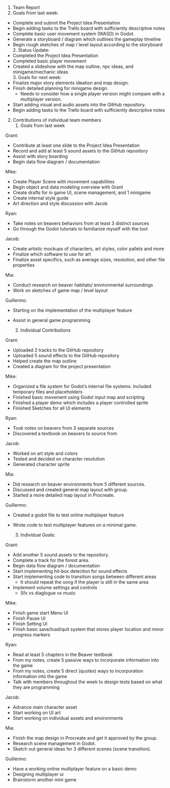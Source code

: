 

1.  Team Report  
   1. Goals from last week:  
* Complete and submit the Project Idea Presentation  
* Begin adding tasks to the Trello board with sufficiently descriptive notes  
* Complete basic user movement system (WASD) in Godot.  
* Generate a storyboard / diagram which outlines the gameplay timeline  
* Begin rough sketches of map / level layout according to the storyboard  
  2. Status Update:  
* Completed the Project Idea Presentation  
* Completed basic player movement  
* Created a slideshow with the map outline, npc ideas, and minigame/mechanic ideas   
  3. Goals for next week:  
* Finalize major story elements ideation and map design.   
* Finish detailed planning for minigame design.  
  * Needs to consider how a single player version might compare with a multiplayer version.  
* Start adding visual and audio assets into the GitHub repository.  
* Begin adding tasks to the Trello board with sufficiently descriptive notes  
2. Contributions of individual team members  
   1. Goals from last week

Grant:

* Contribute at least one slide to the Project Idea Presentation  
* Record and add at least 5 sound assets to the GitHub repository  
* Assist with story boarding  
* Begin data flow diagram / documentation

Mike:

* Create Player Scene with movement capabilities  
* Begin object and data modeling overview with Grant  
* Create drafts for in game UI, scene management, and 1 minigame  
* Create internal style guide  
* Art direction and style discussion with Jacob

Ryan:

* Take notes on beavers behaviors from at least 3 distinct sources  
* Go through the Godot tutorials to familiarize myself with the tool

Jacob:

* Create artistic mockups of characters, art styles, color pallets and more  
* Finalize which software to use for art  
* Finalize asset specifics, such as average sizes, resolution, and other file properties

Mia:

* Conduct research on beaver habitats/ environmental surroundings  
* Work on sketches of game map / level layout

Guillermo:

* Starting on the implementation of the multiplayer feature  
* Assist in general game programming

  2.  Individual Contributions

Grant:

* Uploaded 2 tracks to the GitHub repository  
* Uploaded 5 sound effects to the GitHub repository  
* Helped create the map outline  
* Created a diagram for the project presentation

Mike:

* Organized a file system for Godot’s internal file systems. Included temporary files and placeholders  
* Finished basic movement using Godot input map and scripting  
* Finished a player demo which includes a player controlled sprite  
* Finished Sketches for all UI elements

Ryan:

* Took notes on beavers from 3 separate sources  
* Discovered a textbook on beavers to source from

Jacob:

* Worked on art style and colors  
* Tested and decided on character resolution  
* Generated character sprite

Mia:

* Did research on beaver environments from 5 different sources.  
* Discussed and created general map layout with group.  
* Started a more detailed map layout in Procreate.

Guillermo:

* Created a godot file to test online multiplayer feature  
* Wrote  code to test multiplayer features on a minimal game. 




  3. Individual Goals:

Grant:

* Add another 5 sound assets to the repository.    
* Complete a track for the forest area.   
* Begin data flow diagram / documentation  
* Start implementing hit-box detection for sound effects   
* Start implementing code to transition songs between different areas  
  * It should repeat the song if the player is still in the same area  
* Implement volume settings and controls  
  * Sfx vs diaglogue vs music

Mike:

* Finish game start Menu UI  
* Finish Pause UI  
* Finish Setting UI  
* Finish basic save/load/quit system that stores player location and minor progress markers

Ryan:

* Read at least 5 chapters in the Beaver textbook  
* From my notes, create 5 passive ways to incorporate information into the game  
* From my notes, create 5 direct (quotes) ways to incorporation information into the game  
* Talk with members throughout the week to design tests based on what they are programming

Jacob:

* Advance main character asset  
* Start working on UI art  
* Start working on individual assets and environments

Mia:

* Finish the map design in Procreate and get it approved by the group.  
* Research scene management in Godot.  
* Sketch out general ideas for 3 different scenes (scene transition).

Guillermo:

* Have a working online multiplayer feature on a basic demo  
* Designing multiplayer ui   
* Brainstorm another mini game